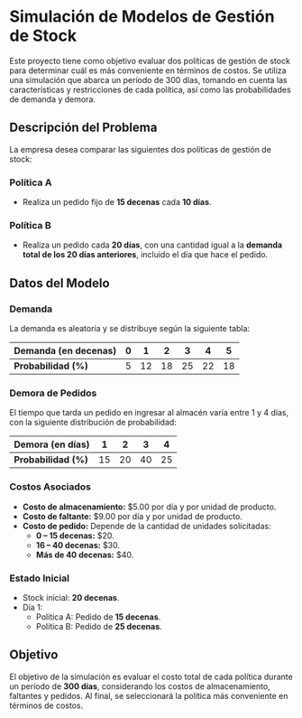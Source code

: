 # Simulación de Modelos de Gestión de Stock

Este proyecto tiene como objetivo evaluar dos políticas de gestión de stock para determinar cuál es más conveniente en términos de costos. Se utiliza una simulación que abarca un período de 300 días, tomando en cuenta las características y restricciones de cada política, así como las probabilidades de demanda y demora.

## Descripción del Problema

La empresa desea comparar las siguientes dos políticas de gestión de stock:

### **Política A**
- Realiza un pedido fijo de **15 decenas** cada **10 días**.

### **Política B**
- Realiza un pedido cada **20 días**, con una cantidad igual a la **demanda total de los 20 días anteriores**, incluido el día que hace el pedido.

## Datos del Modelo

### **Demanda**
La demanda es aleatoria y se distribuye según la siguiente tabla:

| **Demanda (en decenas)** | 0  | 1  | 2  | 3  | 4  | 5  |
|---------------------------|----|----|----|----|----|----|
| **Probabilidad (%)**      | 5  | 12 | 18 | 25 | 22 | 18 |

### **Demora de Pedidos**
El tiempo que tarda un pedido en ingresar al almacén varía entre 1 y 4 días, con la siguiente distribución de probabilidad:

| **Demora (en días)** | 1   | 2   | 3   | 4   |
|-----------------------|-----|-----|-----|-----|
| **Probabilidad (%)**  | 15  | 20  | 40  | 25  |

### **Costos Asociados**
- **Costo de almacenamiento:** $5.00 por día y por unidad de producto.
- **Costo de faltante:** $9.00 por día y por unidad de producto.
- **Costo de pedido:** Depende de la cantidad de unidades solicitadas:
  - **0 – 15 decenas:** $20.
  - **16 – 40 decenas:** $30.
  - **Más de 40 decenas:** $40.

### **Estado Inicial**
- Stock inicial: **20 decenas**.
- Día 1:
  - Política A: Pedido de **15 decenas**.
  - Política B: Pedido de **25 decenas**.

## Objetivo
El objetivo de la simulación es evaluar el costo total de cada política durante un período de **300 días**, considerando los costos de almacenamiento, faltantes y pedidos. Al final, se seleccionará la política más conveniente en términos de costos.
